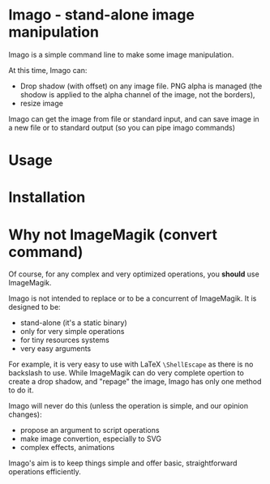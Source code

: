# Imago - stand-alone image manipulation

Imago is a simple command line to make some image manipulation.

At this time, Imago can:

- Drop shadow (with offset) on any image file. PNG alpha is managed (the shodow is applied to the alpha channel of the image, not the borders),
- resize image

Imago can get the image from file or standard input, and can save image in a new file or to standard output (so you can pipe imago commands)

# Usage

# Installation

# Why not ImageMagik (convert command)

Of course, for any complex and very optimized operations, you **should** use ImageMagik.

Imago is not intended to replace or to be a concurrent of ImageMagik. It is designed to be:

- stand-alone (it's a static binary)
- only for very simple operations
- for tiny resources systems
- very easy arguments

For example, it is very easy to use with LaTeX `\ShellEscape` as there is no backslash to use. While ImageMagik can do very complete opertion to create a drop shadow, and "repage" the image, Imago has only one method to do it.

Imago will never do this (unless the operation is simple, and our opinion changes):

- propose an argument to script operations
- make image convertion, especially to SVG
- complex effects, animations

Imago's aim is to keep things simple and offer basic, straightforward operations efficiently.

